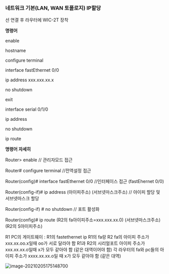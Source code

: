 ### 네트워크 기본(LAN, WAN 토폴로지) IP할당



선 연결 후 라우터에 WIC-2T 장착



**명령어**

enable

hostname

configure terminal

interface fastEthernet 0/0

ip address xxx.xxx.xx.x

no shutdown

exit 

interface serial 0/1/0

ip address

no shutdown

ip route



**명령어 자세히**

Router> enable
// 관리자모드 접근

Router# configure terminal
//전역설정 접근

Router(config)# interface  fastEthernet 0/0
//인터페이스 접근 (fastEhernet 0/0)

Router(config-if)# ip address (아이피주소) (서브넷마스크주소)
// 아이피 할당 및 서브넷마스크 할당

Router(config-if) # no shutdown
// 포트 활성화

Router(config)# ip route (R2의 fa아이피주소=xxx.xxx.xx.0) (서브넷마스크주소)  (R2의 S아이피주소)



R1 PC의 게이트웨이 : R1의 fastethernet ip
R1의 fa랑 R2 fa의 아이피 주소가 xxx.xx.oo.x일때 oo가 서로 달라야 함
R1과 R2의 시리얼포트 아이피 주소가 xxx.xx.xx.o일때 x가 모두 같아야 함 (같은 대역이어야 함)
각 라우터의 fa와 pc들의 아이피 주소가 xxxx.xx.xx.o일 때 x가 모두 같아야 함 (같은 대역)

![image-20210205175148700](C:\Users\user\AppData\Roaming\Typora\typora-user-images\image-20210205175148700.png)
